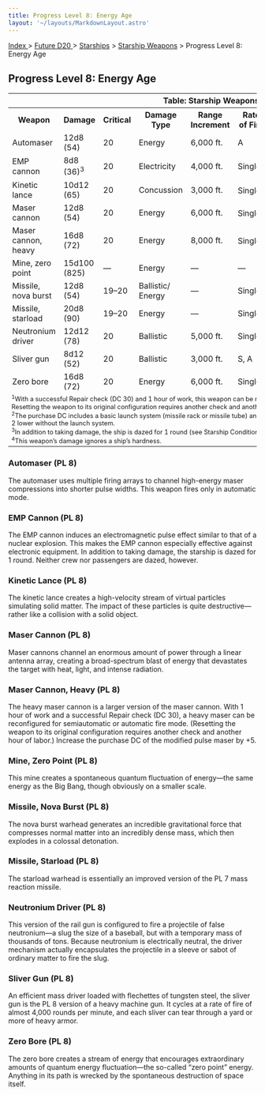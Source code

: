 ```yaml
---
title: Progress Level 8: Energy Age
layout: '~/layouts/MarkdownLayout.astro'
---
```


[ Index ](/) > [ Future D20 ](/future.d20.srd) > [Starships](/future.d20.srd/starships) > [Starship Weapons](/future.d20.srd/starships/starship) > Progress Level 8: Energy Age

## Progress Level 8: Energy Age


<table> <tr><th colspan="9">Table: Starship Weapons</th></tr> <tr><th>Weapon</th><th>Damage</th><th>Critical</th><th>Damage Type</th><th>Range Increment</th><th>Rate of Fire</th><th>Minimum Ship Size</th><th>Purchase DC</th><th>Restriction</th></tr> <tr><td>Automaser</td><td>12d8 (54)</td><td>20</td><td>Energy</td><td>6,000 ft.</td><td>A</td><td>Colossal</td><td>40</td><td>Res (+2)</td></tr> <tr class="shaded"><td>EMP cannon</td><td>8d8 (36)<sup>3</sup></td><td>20</td><td>Electricity</td><td>4,000 ft.</td><td>Single</td><td>Gargantuan</td><td>41</td><td>Res (+2)</td></tr> <tr><td>Kinetic lance</td><td>10d12 (65)</td><td>20</td><td>Concussion</td><td>3,000 ft.</td><td>Single<sup>1</sup></td><td>Colossal</td><td>42</td><td>Res (+2)</td></tr> <tr class="shaded"><td>Maser cannon</td><td>12d8 (54)</td><td>20</td><td>Energy</td><td>6,000 ft.</td><td>Single<sup>1</sup></td><td>Gargantuan</td><td>40</td><td>Lic (+1)</td></tr> <tr><td>Maser cannon, heavy</td><td>16d8 (72)</td><td>20</td><td>Energy</td><td>8,000 ft.</td><td>Single<sup>1</sup></td><td>Colossal</td><td>44</td><td>Res (+2)</td></tr> <tr class="shaded"><td>Mine, zero point</td><td>15d100 (825)</td><td>—</td><td>Energy</td><td>—</td><td>—</td><td>Colossal</td><td>48</td><td>Mil (+3)</td></tr> <tr><td>Missile, nova burst</td><td>12d8 (54)</td><td>19–20</td><td>Ballistic/ Energy</td><td>—</td><td>Single</td><td>Gargantuan</td><td>452</td><td>Mil (+3)</td></tr> <tr class="shaded"><td>Missile, starload</td><td>20d8 (90)</td><td>19–20</td><td>Energy</td><td>—</td><td>Single</td><td>Huge</td><td>452</td><td>Mil (+3)</td></tr> <tr><td>Neutronium driver</td><td>12d12 (78)</td><td>20</td><td>Ballistic</td><td>5,000 ft.</td><td>Single</td><td>Colossal</td><td>42</td><td>Mil (+3)</td></tr> <tr class="shaded"><td>Sliver gun</td><td>8d12 (52)</td><td>20</td><td>Ballistic</td><td>3,000 ft.</td><td>S, A</td><td>Gargantuan</td><td>39</td><td>Res (+2)</td></tr> <tr><td>Zero bore</td><td>16d8 (72)</td><td>20</td><td>Energy</td><td>6,000 ft.</td><td>Single</td><td>Colossal</td><td>52</td><td>Mil (+3)</td></tr> <tr><td colspan="9" style="text-align: left; font-size: .8em;"> <sup>1</sup>With a successful Repair check (DC 30) and 1 hour of work, this weapon can be modified for semiautomatic or automatic fire mode. Resetting the weapon to its original configuration requires another check and another hour of labor.<br/> <sup>2</sup>The purchase DC includes a basic launch system (missile rack or missile tube) and eight missiles with warheads. The purchase DC is 2 lower without the launch system.<br/> <sup>3</sup>In addition to taking damage, the ship is dazed for 1 round (see Starship Condition Summary).<br/> <sup>4</sup>This weapon’s damage ignores a ship’s hardness.<br/> </td></tr> </table>



### Automaser (PL 8)

The automaser uses multiple firing arrays to channel high-energy maser
compressions into shorter pulse widths. This weapon fires only in automatic
mode.

### EMP Cannon (PL 8)

The EMP cannon induces an electromagnetic pulse effect similar to that of a
nuclear explosion. This makes the EMP cannon especially effective against
electronic equipment. In addition to taking damage, the starship is dazed for
1 round. Neither crew nor passengers are dazed, however.

### Kinetic Lance (PL 8)

The kinetic lance creates a high-velocity stream of virtual particles
simulating solid matter. The impact of these particles is quite
destructive—rather like a collision with a solid object.

### Maser Cannon (PL 8)

Maser cannons channel an enormous amount of power through a linear antenna
array, creating a broad-spectrum blast of energy that devastates the target
with heat, light, and intense radiation.

### Maser Cannon, Heavy (PL 8)

The heavy maser cannon is a larger version of the maser cannon. With 1 hour of
work and a successful Repair check (DC 30), a heavy maser can be reconfigured
for semiautomatic or automatic fire mode. (Resetting the weapon to its
original configuration requires another check and another hour of labor.)
Increase the purchase DC of the modified pulse maser by +5.

### Mine, Zero Point (PL 8)

This mine creates a spontaneous quantum fluctuation of energy—the same energy
as the Big Bang, though obviously on a smaller scale.

### Missile, Nova Burst (PL 8)

The nova burst warhead generates an incredible gravitational force that
compresses normal matter into an incredibly dense mass, which then explodes in
a colossal detonation.

### Missile, Starload (PL 8)

The starload warhead is essentially an improved version of the PL 7 mass
reaction missile.

### Neutronium Driver (PL 8)

This version of the rail gun is configured to fire a projectile of false
neutronium—a slug the size of a baseball, but with a temporary mass of
thousands of tons. Because neutronium is electrically neutral, the driver
mechanism actually encapsulates the projectile in a sleeve or sabot of
ordinary matter to fire the slug.

### Sliver Gun (PL 8)

An efficient mass driver loaded with flechettes of tungsten steel, the sliver
gun is the PL 8 version of a heavy machine gun. It cycles at a rate of fire of
almost 4,000 rounds per minute, and each sliver can tear through a yard or
more of heavy armor.

### Zero Bore (PL 8)

The zero bore creates a stream of energy that encourages extraordinary amounts
of quantum energy fluctuation—the so-called “zero point” energy. Anything in
its path is wrecked by the spontaneous destruction of space itself.

